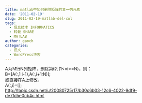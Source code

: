 ```yaml
---
title: matlab中如何删除矩阵的某一列元素
date: '2011-02-19'
slug: 2011-02-19-matlab-del-col
tags:
  - 信息技术 INFORMATICS
  - 转载 SHARE
  - MATLAB
author: gaoch
categories:
  - 旧文
  - WordPress博客
---
```



A为M行N列矩阵，删除第i列(1&lt;=i&lt;=N)，则：  
B=\[A(:,1:i-1),A(:,i+1:N)\];  
或直接在A上修改，  
A(:,i)=\[\];  
http://topic.csdn.net/u/20080725/17/b30c6b03-12c6-4022-9df9-de7fd5e0cb4c.html
